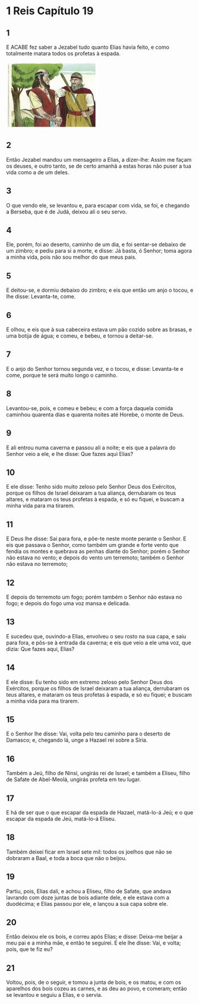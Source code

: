 # 1 Reis Capítulo 19

## 1
E ACABE fez saber a Jezabel tudo quanto Elias havia feito, e como totalmente matara todos os profetas à espada.

![](../.img/1Rs/19/1-0.jpg)

## 2
Então Jezabel mandou um mensageiro a Elias, a dizer-lhe: Assim me façam os deuses, e outro tanto, se de certo amanhã a estas horas não puser a tua vida como a de um deles.

## 3
O que vendo ele, se levantou e, para escapar com vida, se foi, e chegando a Berseba, que é de Judá, deixou ali o seu servo.

## 4
Ele, porém, foi ao deserto, caminho de um dia, e foi sentar-se debaixo de um zimbro; e pediu para si a morte, e disse: Já basta, ó Senhor; toma agora a minha vida, pois não sou melhor do que meus pais.

## 5
E deitou-se, e dormiu debaixo do zimbro; e eis que então um anjo o tocou, e lhe disse: Levanta-te, come.

## 6
E olhou, e eis que à sua cabeceira estava um pão cozido sobre as brasas, e uma botija de água; e comeu, e bebeu, e tornou a deitar-se.

## 7
E o anjo do Senhor tornou segunda vez, e o tocou, e disse: Levanta-te e come, porque te será muito longo o caminho.

## 8
Levantou-se, pois, e comeu e bebeu; e com a força daquela comida caminhou quarenta dias e quarenta noites até Horebe, o monte de Deus.

## 9
E ali entrou numa caverna e passou ali a noite; e eis que a palavra do Senhor veio a ele, e lhe disse: Que fazes aqui Elias?

## 10
E ele disse: Tenho sido muito zeloso pelo Senhor Deus dos Exércitos, porque os filhos de Israel deixaram a tua aliança, derrubaram os teus altares, e mataram os teus profetas à espada, e só eu fiquei, e buscam a minha vida para ma tirarem.

## 11
E Deus lhe disse: Sai para fora, e põe-te neste monte perante o Senhor. E eis que passava o Senhor, como também um grande e forte vento que fendia os montes e quebrava as penhas diante do Senhor; porém o Senhor não estava no vento; e depois do vento um terremoto; também o Senhor não estava no terremoto;

## 12
E depois do terremoto um fogo; porém também o Senhor não estava no fogo; e depois do fogo uma voz mansa e delicada.

## 13
E sucedeu que, ouvindo-a Elias, envolveu o seu rosto na sua capa, e saiu para fora, e pôs-se à entrada da caverna; e eis que veio a ele uma voz, que dizia: Que fazes aqui, Elias?

## 14
E ele disse: Eu tenho sido em extremo zeloso pelo Senhor Deus dos Exércitos, porque os filhos de Israel deixaram a tua aliança, derrubaram os teus altares, e mataram os teus profetas à espada, e só eu fiquei; e buscam a minha vida para ma tirarem.

## 15
E o Senhor lhe disse: Vai, volta pelo teu caminho para o deserto de Damasco; e, chegando lá, unge a Hazael rei sobre a Síria.

## 16
Também a Jeú, filho de Ninsi, ungirás rei de Israel; e também a Eliseu, filho de Safate de Abel-Meolá, ungirás profeta em teu lugar.

## 17
E há de ser que o que escapar da espada de Hazael, matá-lo-á Jeú; e o que escapar da espada de Jeú, matá-lo-á Eliseu.

## 18
Também deixei ficar em Israel sete mil: todos os joelhos que não se dobraram a Baal, e toda a boca que não o beijou.

## 19
Partiu, pois, Elias dali, e achou a Eliseu, filho de Safate, que andava lavrando com doze juntas de bois adiante dele, e ele estava com a duodécima; e Elias passou por ele, e lançou a sua capa sobre ele.

## 20
Então deixou ele os bois, e correu após Elias; e disse: Deixa-me beijar a meu pai e a minha mãe, e então te seguirei. E ele lhe disse: Vai, e volta; pois, que te fiz eu?

## 21
Voltou, pois, de o seguir, e tomou a junta de bois, e os matou, e com os aparelhos dos bois cozeu as carnes, e as deu ao povo, e comeram; então se levantou e seguiu a Elias, e o servia.

